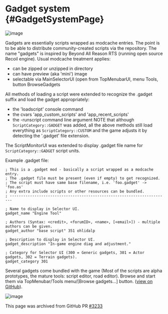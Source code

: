 Gadget system             {#GadgetSystemPage}
=============

![image](https://github.com/user-attachments/assets/66202795-2acc-4606-8d91-cec03fc9428d)


Gadgets are essentially scripts wrapped as modcache entries. The point is to be able to distribute community-created scripts via the repository. The name "gadgets" is inspired by Beyond All Reason RTS (running open source Recoil engine). Usual modcache treatment applies:
* can be zipped or unzipped in directory
* can have preview (aka 'mini') image
* selectable via MainSelectorUI (open from TopMenubarUI, menu Tools, button BrowseGadgets

All methods of loading a script were extended to recognize the .gadget suffix and load the gadget appropriately:
* the 'loadscript' console command
* the cvars 'app_custom_scripts' and 'app_recent_scripts'
* the -runscript command line argument
NOTE that although `ScriptCategory::GADGET` was added, all the above methods still load everything as `ScriptCategory::CUSTOM` and the game adjusts it by detecting the '.gadget' file extension.

The ScriptMonitorUI was extended to display .gadget file name for `ScriptCategory::GADGET` script units.

Example .gadget file:

```
; This is a .gadget mod - basically a script wrapped as a modcache entry.
; The .gadget file must be present (even if empty) to get recognized.
; The script must have same base filename, i.e. 'foo.gadget' -> 'foo.as'
; Any extra include scripts or other resources can be bundled.
; -----------------------------------------------------------------------

; Name to display in Selector UI.
gadget_name "Engine Tool"

; Authors (Syntax: <credit>, <forumID>, <name>, [<email>]) - multiple authors can be given.
gadget_author "base script" 351 ohlidalp

; Description to display in Selector UI.
gadget_description "In-game engine diag and adjustment."

; Category for Selector UI (300 = Generic gadgets, 301 = Actor gadgets, 302 = Terrain gadgets).
gadget_category 301
```

Several gadgets come bundled with the game (Most of the scripts are alpha prototypes, the mature tools: script editor, road editor). 
Browse and start them via TopMenubar/Tools menu/[Browse gadgets...] button. ([view on GitHub](https://github.com/RigsOfRods/rigs-of-rods/tree/master/resources/gadgets)).

![image](https://github.com/user-attachments/assets/5da960fb-71df-487e-a23f-52a81d8955b5)

This page was archived from GitHub PR [#3233](https://github.com/RigsOfRods/rigs-of-rods/pull/3233)